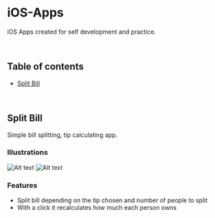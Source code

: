 # iOS-Apps
iOS Apps created for self development and practice.

<br />

## Table of contents

- [Split Bill](#split-bill)

<br />

## Split Bill
Simple bill splitting, tip calculating app.

<h3>Illustrations</h3

![Alt text](/Users/michael/Desktop/iOS-Apps/README_images/splitBill1.png) ![Alt text](/Users/michael/Desktop/iOS-Apps/README_images/splitBill2.png)

<h3>Features</h3>

- Split bill depending on the tip chosen and number of people to split
- With a click it recalculates how much each person owns